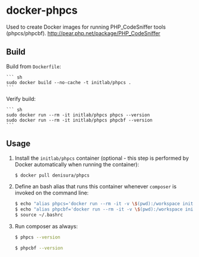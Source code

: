 docker-phpcs
============

Used to create Docker images for running PHP_CodeSniffer tools (phpcs/phpcbf).  http://pear.php.net/package/PHP_CodeSniffer


Build
--------------------

Build from `Dockerfile`:

    ``` sh
    sudo docker build --no-cache -t initlab/phpcs .
    ```

Verify build:

    ``` sh
    sudo docker run --rm -it initlab/phpcs phpcs --version
    sudo docker run --rm -it initlab/phpcs phpcbf --version
    ```

Usage
--------------------

1. Install the `initlab/phpcs` container (optional - this step is performed by Docker automatically when running the container):

    ``` sh
    $ docker pull denisura/phpcs
    ```

2. Define an bash alias that runs this container whenever `composer` is invoked on the command line:

	``` sh
	$ echo "alias phpcs='docker run --rm -it -v \$(pwd):/workspace initlab/phpcs phpcs'" >> ~/.bashrc
	$ echo "alias phpcbf='docker run --rm -it -v \$(pwd):/workspace initlab/phpcs phpcbf'" >> ~/.bashrc
	$ source ~/.bashrc
	```

3. Run composer as always:

	``` sh
	$ phpcs --version
	```

	``` sh
	$ phpcbf --version
	```
